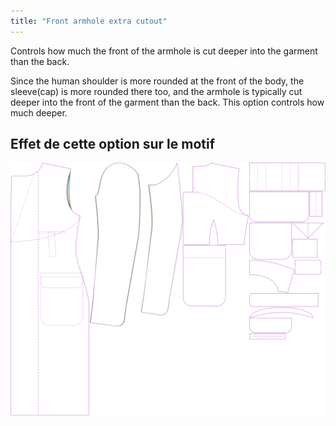 ```yaml
---
title: "Front armhole extra cutout"
---
```


Controls how much the front of the armhole is cut deeper into the garment than the back.

Since the human shoulder is more rounded at the front of the body, the sleeve(cap) is more rounded there too, and the armhole is typically cut deeper into the front of the garment than the back. This option controls how much deeper.

## Effet de cette option sur le motif

![This image shows the effect of this option by superimposing several variants that have a different value for this option](carlton_frontarmholedeeper_sample.svg "Effect of this option on the pattern")
